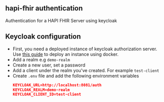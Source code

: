 ## hapi-fhir authentication
Authentication for a HAPI FHIR Server using keycloak

## Keycloak configuration
- First, you need a deployed instance of keycloak authorization server. Use [this guide](https://www.keycloak.org/getting-started/getting-started-docker) to deploy an instance using docker.
- Add a realm e.g `demo-realm`
- Create a new user, set a password
- Add a client under the realm you've created. For example `test-client`
- Create `.env` file and add the following environment variables
  ```json
  KEYCLOAK_URL=http://localhost:8081/auth
  KEYCLOAK_REALM=demo-realm
  KEYCLOAK_CLIENT_ID=test-client
  ```

